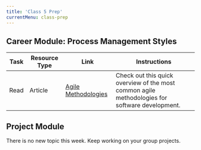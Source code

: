 ```yaml
---
title: 'Class 5 Prep'
currentMenu: class-prep
---
```

## Career Module: Process Management Styles

Task | Resource Type | Link | Instructions
----|---------------|------|-------------
Read | Article | [Agile Methodologies ](https://www.versionone.com/agile-101/agile-methodologies/) | Check out this quick overview of the most common agile methodologies for software development.


## Project Module

There is no new topic this week. Keep working on your group projects.
